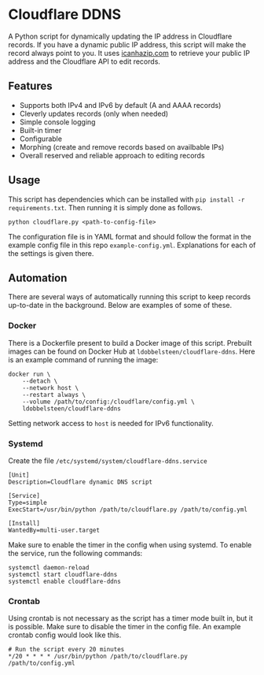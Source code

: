 # Cloudflare DDNS
A Python script for dynamically updating the IP address in Cloudflare records. If you have a dynamic public IP address, this script will make the record always point to you. It uses [icanhazip.com](https://github.com/major/icanhaz) to retrieve your public IP address and the Cloudflare API to edit records.

## Features
 - Supports both IPv4 and IPv6 by default (A and AAAA records)
 - Cleverly updates records (only when needed)
 - Simple console logging
 - Built-in timer
 - Configurable
 - Morphing (create and remove records based on availbable IPs)
 - Overall reserved and reliable approach to editing records

## Usage
This script has dependencies which can be installed with `pip install -r requirements.txt`. Then running it is simply done as follows.
```
python cloudflare.py <path-to-config-file>
```
The configuration file is in YAML format and should follow the format in the example config file in this repo `example-config.yml`. Explanations for each of the settings is given there.

## Automation
There are several ways of automatically running this script to keep records up-to-date in the background. Below are examples of some of these.

### Docker
There is a Dockerfile present to build a Docker image of this script. Prebuilt images can be found on Docker Hub at `ldobbelsteen/cloudflare-ddns`. Here is an example command of running the image:
```
docker run \
    --detach \
    --network host \
    --restart always \
    --volume /path/to/config:/cloudflare/config.yml \
    ldobbelsteen/cloudflare-ddns
```
Setting network access to `host` is needed for IPv6 functionality.

### Systemd
Create the file `/etc/systemd/system/cloudflare-ddns.service`
```
[Unit]
Description=Cloudflare dynamic DNS script

[Service]
Type=simple
ExecStart=/usr/bin/python /path/to/cloudflare.py /path/to/config.yml

[Install]
WantedBy=multi-user.target
```
Make sure to enable the timer in the config when using systemd. To enable the service, run the following commands:
```
systemctl daemon-reload
systemctl start cloudflare-ddns
systemctl enable cloudflare-ddns
```

### Crontab
Using crontab is not necessary as the script has a timer mode built in, but it is possible. Make sure to disable the timer in the config file. An example crontab config would look like this.
```
# Run the script every 20 minutes
*/20 * * * * /usr/bin/python /path/to/cloudflare.py /path/to/config.yml
```
